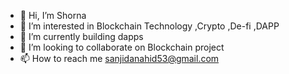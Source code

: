 - 👋 Hi, I’m Shorna
- 👀 I’m interested in Blockchain Technology ,Crypto ,De-fi ,DAPP
- 🌱 I’m currently building dapps
- 💞️ I’m looking to collaborate on Blockchain project
- 📫 How to reach me sanjidanahid53@gmail.com

<!---
1804049Shorna/1804049Shorna is a ✨ special ✨ repository because its `README.md` (this file) appears on your GitHub profile.
You can click the Preview link to take a look at your changes.
--->

